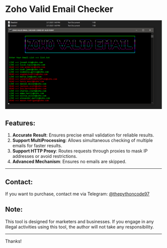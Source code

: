 # Zoho Valid Email Checker

![image](https://raw.githubusercontent.com/alexrony21/Zoho-Valid-Email-Checker/refs/heads/main/Zoho_Valid_Email_Checker.png)

## Features:
1. **Accurate Result**: Ensures precise email validation for reliable results.
2. **Support MultiProcessing**: Allows simultaneous checking of multiple emails for faster results.
3. **Support HTTP Proxy**: Routes requests through proxies to mask IP addresses or avoid restrictions.
4. **Advanced Mechanism**: Ensures no emails are skipped.

---

## Contact:
If you want to purchase, contact me via Telegram: [@thepythoncode97](https://t.me/thepythoncode97)

## Note:
This tool is designed for marketers and businesses. If you engage in any illegal activities using this tool, the author will not take any responsibility.

---
Thanks!
